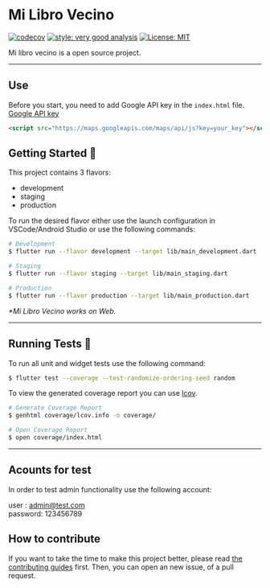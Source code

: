 # Mi Libro Vecino

[![codecov](https://codecov.io/gh/PauloniaAQP/mi_libro_vecino/branch/main/graph/badge.svg?token=RPQQG4BEGO)](https://codecov.io/gh/PauloniaAQP/mi_libro_vecino)
[![style: very good analysis][very_good_analysis_badge]][very_good_analysis_link]
[![License: MIT][license_badge]][license_link]

Mi libro vecino is a open source project.

---

## Use

Before you start, you need to add Google API key in the `index.html` file. [Google API key](https://developers.google.com/maps/documentation/javascript/get-api-key?hl=es)

```html
<script src="https://maps.googleapis.com/maps/api/js?key=your_key"></script>
```




## Getting Started 🚀

This project contains 3 flavors:

- development
- staging
- production

To run the desired flavor either use the launch configuration in VSCode/Android Studio or use the following commands:

```sh
# Development
$ flutter run --flavor development --target lib/main_development.dart

# Staging
$ flutter run --flavor staging --target lib/main_staging.dart

# Production
$ flutter run --flavor production --target lib/main_production.dart
```

_\*Mi Libro Vecino works on Web._

---

## Running Tests 🧪

To run all unit and widget tests use the following command:

```sh
$ flutter test --coverage --test-randomize-ordering-seed random
```

To view the generated coverage report you can use [lcov](https://github.com/linux-test-project/lcov).

```sh
# Generate Coverage Report
$ genhtml coverage/lcov.info -o coverage/

# Open Coverage Report
$ open coverage/index.html
```

---

## Acounts for test
In order to test admin functionality use the following account:

user : admin@test.com  
password: 123456789

## How to contribute

If you want to take the time to make this project better, please read [the contributing guides](https://github.com/PauloniaAQP/mi_libro_vecino/blob/dev/CONTRIBUTING.md) first. Then, you can open an new issue, of a pull request.



[coverage_badge]: coverage_badge.svg
[flutter_localizations_link]: https://api.flutter.dev/flutter/flutter_localizations/flutter_localizations-library.html
[internationalization_link]: https://flutter.dev/docs/development/accessibility-and-localization/internationalization
[license_badge]: https://img.shields.io/badge/license-MIT-blue.svg
[license_link]: https://opensource.org/licenses/MIT
[very_good_analysis_badge]: https://img.shields.io/badge/style-very_good_analysis-B22C89.svg
[very_good_analysis_link]: https://pub.dev/packages/very_good_analysis
[very_good_cli_link]: https://github.com/VeryGoodOpenSource/very_good_cli
